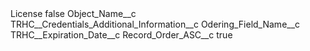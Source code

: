 <?xml version="1.0" encoding="UTF-8"?>
<CustomMetadata xmlns="http://soap.sforce.com/2006/04/metadata" xmlns:xsi="http://www.w3.org/2001/XMLSchema-instance" xmlns:xsd="http://www.w3.org/2001/XMLSchema">
    <label>License</label>
    <protected>false</protected>
    <values>
        <field>Object_Name__c</field>
        <value xsi:type="xsd:string">TRHC__Credentials_Additional_Information__c</value>
    </values>
    <values>
        <field>Odering_Field_Name__c</field>
        <value xsi:type="xsd:string">TRHC__Expiration_Date__c</value>
    </values>
    <values>
        <field>Record_Order_ASC__c</field>
        <value xsi:type="xsd:boolean">true</value>
    </values>
</CustomMetadata>
